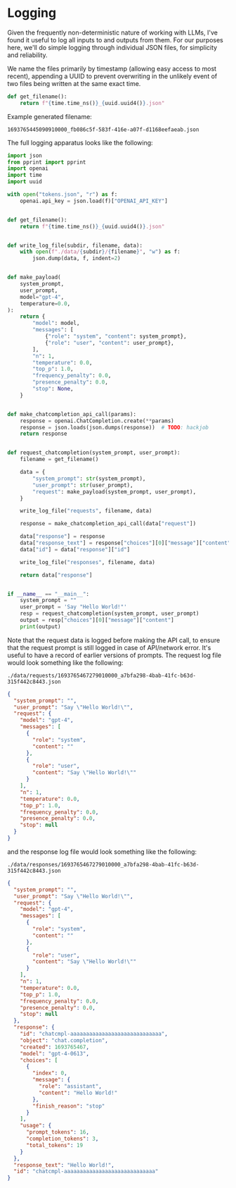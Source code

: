 # Logging

Given the frequently non-deterministic nature of working with LLMs, I've found it useful to log all inputs to and outputs from them. For our purposes here, we'll do simple logging through individual JSON files, for simplicity and reliability.

We name the files primarily by timestamp (allowing easy access to most recent), appending a UUID to prevent overwriting in the unlikely event of two files being written at the same exact time.

```python
def get_filename():
    return f"{time.time_ns()}_{uuid.uuid4()}.json"
```

Example generated filename:

```
1693765445090910000_fb086c5f-583f-416e-a07f-d1168eefaeab.json
```

The full logging apparatus looks like the following:

```python
import json
from pprint import pprint
import openai
import time
import uuid

with open("tokens.json", "r") as f:
    openai.api_key = json.load(f)["OPENAI_API_KEY"]


def get_filename():
    return f"{time.time_ns()}_{uuid.uuid4()}.json"


def write_log_file(subdir, filename, data):
    with open(f"./data/{subdir}/{filename}", "w") as f:
        json.dump(data, f, indent=2)


def make_payload(
    system_prompt,
    user_prompt,
    model="gpt-4",
    temperature=0.0,
):
    return {
        "model": model,
        "messages": [
            {"role": "system", "content": system_prompt},
            {"role": "user", "content": user_prompt},
        ],
        "n": 1,
        "temperature": 0.0,
        "top_p": 1.0,
        "frequency_penalty": 0.0,
        "presence_penalty": 0.0,
        "stop": None,
    }


def make_chatcompletion_api_call(params):
    response = openai.ChatCompletion.create(**params)
    response = json.loads(json.dumps(response))  # TODO: hackjob
    return response


def request_chatcompletion(system_prompt, user_prompt):
    filename = get_filename()

    data = {
        "system_prompt": str(system_prompt),
        "user_prompt": str(user_prompt),
        "request": make_payload(system_prompt, user_prompt),
    }

    write_log_file("requests", filename, data)

    response = make_chatcompletion_api_call(data["request"])

    data["response"] = response
    data["response_text"] = response["choices"][0]["message"]["content"]
    data["id"] = data["response"]["id"]

    write_log_file("responses", filename, data)

    return data["response"]


if __name__ == "__main__":
    system_prompt = ""
    user_prompt = 'Say "Hello World!"'
    resp = request_chatcompletion(system_prompt, user_prompt)
    output = resp["choices"][0]["message"]["content"]
    print(output)
```

Note that the request data is logged before making the API call, to ensure that the request prompt is still logged in case of API/network error. It's useful to have a record of earlier versions of prompts. The request log file would look something like the following:

`./data/requests/1693765467279010000_a7bfa298-4bab-41fc-b63d-315f442c8443.json`
```json
{
  "system_prompt": "",
  "user_prompt": "Say \"Hello World!\"",
  "request": {
    "model": "gpt-4",
    "messages": [
      {
        "role": "system",
        "content": ""
      },
      {
        "role": "user",
        "content": "Say \"Hello World!\""
      }
    ],
    "n": 1,
    "temperature": 0.0,
    "top_p": 1.0,
    "frequency_penalty": 0.0,
    "presence_penalty": 0.0,
    "stop": null
  }
}
```

and the response log file would look something like the following:

`./data/responses/1693765467279010000_a7bfa298-4bab-41fc-b63d-315f442c8443.json`
```json
{
  "system_prompt": "",
  "user_prompt": "Say \"Hello World!\"",
  "request": {
    "model": "gpt-4",
    "messages": [
      {
        "role": "system",
        "content": ""
      },
      {
        "role": "user",
        "content": "Say \"Hello World!\""
      }
    ],
    "n": 1,
    "temperature": 0.0,
    "top_p": 1.0,
    "frequency_penalty": 0.0,
    "presence_penalty": 0.0,
    "stop": null
  },
  "response": {
    "id": "chatcmpl-aaaaaaaaaaaaaaaaaaaaaaaaaaaaa",
    "object": "chat.completion",
    "created": 1693765467,
    "model": "gpt-4-0613",
    "choices": [
      {
        "index": 0,
        "message": {
          "role": "assistant",
          "content": "Hello World!"
        },
        "finish_reason": "stop"
      }
    ],
    "usage": {
      "prompt_tokens": 16,
      "completion_tokens": 3,
      "total_tokens": 19
    }
  },
  "response_text": "Hello World!",
  "id": "chatcmpl-aaaaaaaaaaaaaaaaaaaaaaaaaaaaa"
}
```
